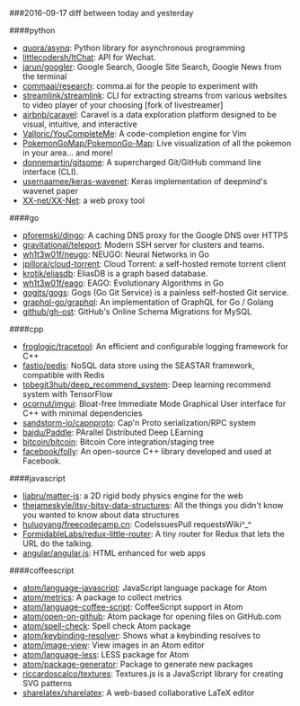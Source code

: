 ###2016-09-17
diff between today and yesterday

####python
* [quora/asynq](https://github.com/quora/asynq): Python library for asynchronous programming
* [littlecodersh/ItChat](https://github.com/littlecodersh/ItChat): API for Wechat. 
* [jarun/googler](https://github.com/jarun/googler): Google Search, Google Site Search, Google News from the terminal
* [commaai/research](https://github.com/commaai/research): comma.ai for the people to experiment with
* [streamlink/streamlink](https://github.com/streamlink/streamlink): CLI for extracting streams from various websites to video player of your choosing [fork of livestreamer]
* [airbnb/caravel](https://github.com/airbnb/caravel): Caravel is a data exploration platform designed to be visual, intuitive, and interactive
* [Valloric/YouCompleteMe](https://github.com/Valloric/YouCompleteMe): A code-completion engine for Vim
* [PokemonGoMap/PokemonGo-Map](https://github.com/PokemonGoMap/PokemonGo-Map):  Live visualization of all the pokemon in your area... and more!
* [donnemartin/gitsome](https://github.com/donnemartin/gitsome): A supercharged Git/GitHub command line interface (CLI).
* [usernaamee/keras-wavenet](https://github.com/usernaamee/keras-wavenet): Keras implementation of deepmind's wavenet paper
* [XX-net/XX-Net](https://github.com/XX-net/XX-Net): a web proxy tool

####go
* [pforemski/dingo](https://github.com/pforemski/dingo): A caching DNS proxy for the Google DNS over HTTPS
* [gravitational/teleport](https://github.com/gravitational/teleport): Modern SSH server for clusters and teams.
* [wh1t3w01f/neugo](https://github.com/wh1t3w01f/neugo): NEUGO: Neural Networks in Go
* [jpillora/cloud-torrent](https://github.com/jpillora/cloud-torrent): Cloud Torrent: a self-hosted remote torrent client
* [krotik/eliasdb](https://github.com/krotik/eliasdb): EliasDB is a graph based database.
* [wh1t3w01f/eago](https://github.com/wh1t3w01f/eago): EAGO: Evolutionary Algorithms in Go
* [gogits/gogs](https://github.com/gogits/gogs): Gogs (Go Git Service) is a painless self-hosted Git service.
* [graphql-go/graphql](https://github.com/graphql-go/graphql): An implementation of GraphQL for Go / Golang
* [github/gh-ost](https://github.com/github/gh-ost): GitHub's Online Schema Migrations for MySQL

####cpp
* [froglogic/tracetool](https://github.com/froglogic/tracetool): An efficient and configurable logging framework for C++
* [fastio/pedis](https://github.com/fastio/pedis): NoSQL data store using the SEASTAR framework, compatible with Redis
* [tobegit3hub/deep_recommend_system](https://github.com/tobegit3hub/deep_recommend_system): Deep learning recommend system with TensorFlow
* [ocornut/imgui](https://github.com/ocornut/imgui): Bloat-free Immediate Mode Graphical User interface for C++ with minimal dependencies
* [sandstorm-io/capnproto](https://github.com/sandstorm-io/capnproto): Cap'n Proto serialization/RPC system
* [baidu/Paddle](https://github.com/baidu/Paddle): PArallel Distributed Deep LEarning
* [bitcoin/bitcoin](https://github.com/bitcoin/bitcoin): Bitcoin Core integration/staging tree
* [facebook/folly](https://github.com/facebook/folly): An open-source C++ library developed and used at Facebook.

####javascript
* [liabru/matter-js](https://github.com/liabru/matter-js): a 2D rigid body physics engine for the web
* [thejameskyle/itsy-bitsy-data-structures](https://github.com/thejameskyle/itsy-bitsy-data-structures):  All the things you didn't know you wanted to know about data structures
* [huluoyang/freecodecamp.cn](https://github.com/huluoyang/freecodecamp.cn): CodeIssuesPull requestsWiki^_^
* [FormidableLabs/redux-little-router](https://github.com/FormidableLabs/redux-little-router): A tiny router for Redux that lets the URL do the talking.
* [angular/angular.js](https://github.com/angular/angular.js): HTML enhanced for web apps

####coffeescript
* [atom/language-javascript](https://github.com/atom/language-javascript): JavaScript language package for Atom
* [atom/metrics](https://github.com/atom/metrics): A package to collect metrics
* [atom/language-coffee-script](https://github.com/atom/language-coffee-script): CoffeeScript support in Atom
* [atom/open-on-github](https://github.com/atom/open-on-github): Atom package for opening files on GitHub.com
* [atom/spell-check](https://github.com/atom/spell-check): Spell check Atom package
* [atom/keybinding-resolver](https://github.com/atom/keybinding-resolver): Shows what a keybinding resolves to
* [atom/image-view](https://github.com/atom/image-view): View images in an Atom editor
* [atom/language-less](https://github.com/atom/language-less): LESS package for Atom
* [atom/package-generator](https://github.com/atom/package-generator): Package to generate new packages
* [riccardoscalco/textures](https://github.com/riccardoscalco/textures): Textures.js is a JavaScript library for creating SVG patterns
* [sharelatex/sharelatex](https://github.com/sharelatex/sharelatex): A web-based collaborative LaTeX editor
